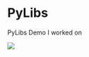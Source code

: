 # PyLibs

PyLibs Demo I worked on

![](https://img.shields.io/badge/jupyter%20-notebook-orange?style=for-the-badge)

